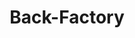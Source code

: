 ---
title: "Back-Factory"
url: /hannover/back-factory-niki-de-saint-phalle-promenade-2/
shop: Bäckerei
---
